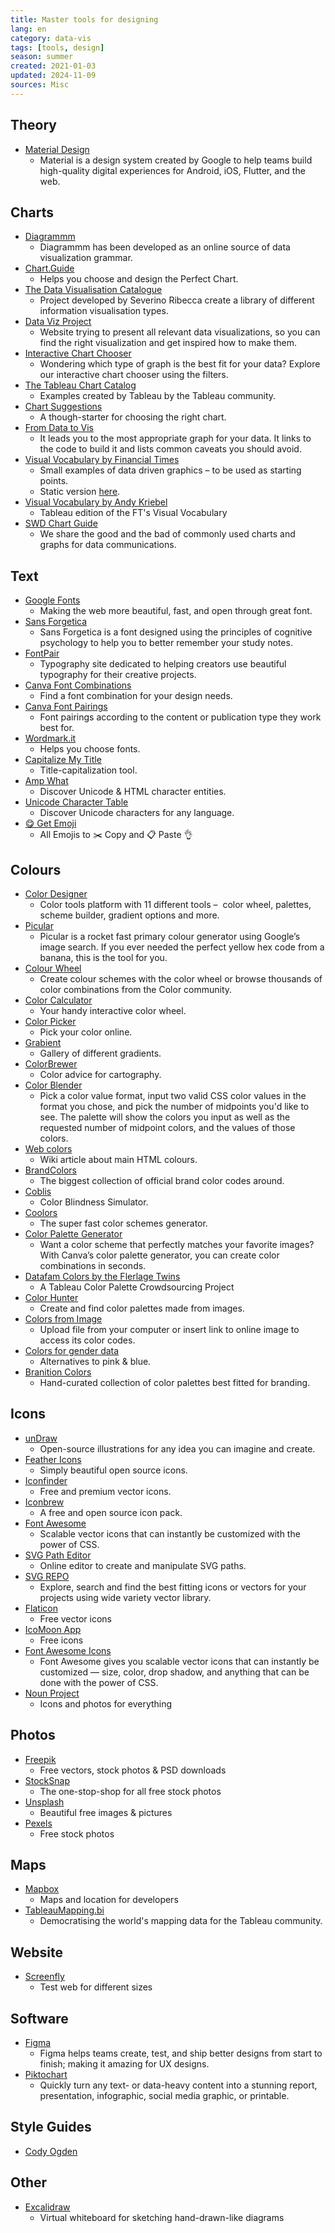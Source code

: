```yaml
---
title: Master tools for designing
lang: en
category: data-vis
tags: [tools, design]
season: summer
created: 2021-01-03
updated: 2024-11-09
sources: Misc
---
```


## Theory
- [Material Design](https://material.io/design)
	- Material is a design system created by Google to help teams build high-quality digital experiences for Android, iOS, Flutter, and the web.

## Charts
- [Diagrammm](https://diagrammm.com/)
	- Diagrammm has been developed as an online source of data visualization grammar.
- [Chart.Guide](https://chart.guide/)
	- Helps you choose and design the Perfect Chart.
- [The Data Visualisation Catalogue](https://datavizcatalogue.com/)
	- Project developed by Severino Ribecca create a library of different information visualisation types.
- [Data Viz Project](https://datavizproject.com/)
	- Website trying to present all relevant data visualizations, so you can find the right visualization and get inspired how to make them.
- [Interactive Chart Chooser](https://depictdatastudio.com/charts/)
	- Wondering which type of graph is the best fit for your data? Explore our interactive chart chooser using the filters.
- [The Tableau Chart Catalog](https://www.flerlagetwins.com/2019/08/the-tableau-chart-catalog_97.html)
	- Examples created by Tableau by the Tableau community.
- [Chart Suggestions](../__files/How-to-Choose-Chart-Types.png)
	- A though-starter for choosing the right chart.
- [From Data to Vis](https://www.data-to-viz.com/)
	- It leads you to the most appropriate graph for your data. It links to the code to build it and lists common caveats you should avoid.
- [Visual Vocabulary by Financial Times](http://ft-interactive.github.io/visual-vocabulary/)
	- Small examples of data driven graphics – to be used as starting points.
	- Static version [here](https://github.com/ft-interactive/chart-doctor/tree/master/visual-vocabulary).
- [Visual Vocabulary by Andy Kriebel](https://www.vizwiz.com/2018/07/visual-vocabulary.html)
	- Tableau edition of the FT's Visual Vocabulary
- [SWD Chart Guide](https://www.storytellingwithdata.com/chart-guide)
	- We share the good and the bad of commonly used charts and graphs for data communications.

## Text
- [Google Fonts](https://fonts.google.com/)
	 - Making the web more beautiful, fast, and open through great font.
- [Sans Forgetica](https://sansforgetica.rmit.edu.au/)
	- Sans Forgetica is a font designed using the principles of cognitive psychology to help you to better remember your study notes.
- [FontPair](https://fontpair.co/)
	 - Typography site dedicated to helping creators use beautiful typography for their creative projects.
- [Canva Font Combinations](https://www.canva.com/font-combinations/)
	 - Find a font combination for your design needs.
- [Canva Font Pairings](https://www.canva.com/learn/the-ultimate-guide-to-font-pairing/)
	 -  Font pairings according to the content or publication type they work best for.
- [Wordmark.it](https://wordmark.it/)
	- Helps you choose fonts.
- [Capitalize My Title](https://capitalizemytitle.com/)
	- Title-capitalization tool.
- [Amp What](https://www.amp-what.com/)
	- Discover Unicode & HTML character entities.
- [Unicode Character Table](https://jrgraphix.net/r/Unicode/0020-007F)
	- Discover Unicode characters for any language.
- [😋 Get Emoji](https://getemoji.com/)
	- All Emojis to ✂️ Copy and 📋 Paste 👌

## Colours
- [Color Designer](https://colordesigner.io/)
	- Color tools platform with 11 different tools –  color wheel, palettes, scheme builder, gradient options and more.
- [Picular](https://picular.co/)
	- Picular is a rocket fast primary colour generator using Google’s image search. If you ever needed the perfect yellow hex code from a banana, this is the tool for you.
- [Colour Wheel](https://color.adobe.com/create/color-wheel)
	 - Create colour schemes with the color wheel or browse thousands of color combinations from the Color community.
- [Color Calculator](https://www.sessions.edu/color-calculator/)
	- Your handy interactive color wheel.
- [Color Picker](https://imagecolorpicker.com/)
	- Pick your color online.
- [Grabient](https://www.grabient.com/)
	 - Gallery of different gradients.
- [ColorBrewer](https://colorbrewer2.org/#type=sequential&scheme=BuGn&n=3)
	- Color advice for cartography.
- [Color Blender](https://meyerweb.com/eric/tools/color-blend/#:::hex)
	- Pick a color value format, input two valid CSS color values in the format you chose, and pick the number of midpoints you'd like to see. The palette will show the colors you input as well as the requested number of midpoint colors, and the values of those colors.
- [Web colors](https://en.wikipedia.org/wiki/Web_colors)
	- Wiki article about main HTML colours.
- [BrandColors](https://brandcolors.net/)
	- The biggest collection of official brand color codes around.
- [Coblis](https://www.color-blindness.com/coblis-color-blindness-simulator/)
	- Color Blindness Simulator.
- [Coolors](https://coolors.co/)
	- The super fast color schemes generator.
- [Color Palette Generator](https://www.canva.com/colors/color-palette-generator/)
	- Want a color scheme that perfectly matches your favorite images? With Canva’s color palette generator, you can create color combinations in seconds.
- [Datafam Colors by the Flerlage Twins](https://www.flerlagetwins.com/2021/06/datafam-colors-color-palette.html)
	- A Tableau Color Palette Crowdsourcing Project
- [Color Hunter](http://colorhunter.com/browse.php?h=y&p=enter+tag%2C+hex+code%2C+or+image+URL)
	- Create and find color palettes made from images.
- [Colors from Image](https://html-color-codes.info/colors-from-image/)
	- Upload file from your computer or insert link to online image to access its color codes.
- [Colors for gender data](https://blog.datawrapper.de/gendercolor/)
	- Alternatives to pink & blue.
- [Branition Colors](https://branition.com/colors)
	- Hand-curated collection of color palettes best fitted for branding.

## Icons
- [unDraw](https://undraw.co/illustrations)
  - Open-source illustrations for any idea you can imagine and create.
- [Feather Icons](https://feathericons.com/)
	- Simply beautiful open source icons.
- [Iconfinder](https://www.iconfinder.com/)
	- Free and premium vector icons.
- [Iconbrew](https://iconbrew.com/)
	- A free and open source icon pack.
- [Font Awesome](https://fontawesome.com/v4.7.0/icons/)
	- Scalable vector icons that can instantly be customized with the power of CSS.
- [SVG Path Editor](https://github.com/Yqnn/svg-path-editor)
	- Online editor to create and manipulate SVG paths.
- [SVG REPO](https://www.svgrepo.com/)
	- Explore, search and find the best fitting icons or vectors for your projects using wide variety vector library.
- [Flaticon](https://www.flaticon.com/)
	- Free vector icons
- [IcoMoon App](https://icomoon.io/app/#/select)
	- Free icons
- [Font Awesome Icons](https://fontawesome.com/v5.15/icons/)
	- Font Awesome gives you scalable vector icons that can instantly be customized — size, color, drop shadow, and anything that can be done with the power of CSS.
- [Noun Project](https://thenounproject.com/)
	- Icons and photos for everything

## Photos
- [Freepik](https://www.freepik.com/)
	- Free vectors, stock photos & PSD downloads 
- [StockSnap](https://stocksnap.com/)
	- The one-stop-shop for all free stock photos
- [Unsplash](https://unsplash.com/)
	- Beautiful free images & pictures
- [Pexels](https://www.pexels.com/)
	- Free stock photos

## Maps
- [Mapbox](https://www.mapbox.com/account/)
	- Maps and location for developers
- [TableauMapping.bi](https://www.tableaumapping.bi/map)
	- Democratising the world's mapping data for the Tableau community.

## Website
- [Screenfly](https://screenfly.org/)
	- Test web for different sizes

## Software
- [Figma](https://www.figma.com/)
	 -  Figma helps teams create, test, and ship better designs from start to finish; making it amazing for UX designs.
 - [Piktochart](https://piktochart.com/)
	- Quickly turn any text- or data-heavy content into a stunning report, presentation, infographic, social media graphic, or printable.

## Style Guides
- [Cody Ogden](https://style.codyogden.com/)

## Other
- [Excalidraw](https://excalidraw.com/)
	- Virtual whiteboard for sketching hand-drawn-like diagrams
